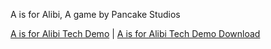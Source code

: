 A is for Alibi, A game by Pancake Studios

[A is for Alibi Tech Demo](/AisforAlibi/AisforAlibi_Tech_Demo/index.html)
|
[A is for Alibi Tech Demo Download](AisforAlibi_Tech_Demo.zip)

